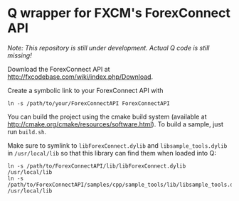 # Q wrapper for FXCM's ForexConnect API

*Note: This repository is still under development. Actual Q code is still missing!*

Download the ForexConnect API at <http://fxcodebase.com/wiki/index.php/Download>.

Create a symbolic link to your ForexConnect API with
````
ln -s /path/to/your/ForexConnectAPI ForexConnectAPI
````

You can build the project using the cmake build system (available at <http://cmake.org/cmake/resources/software.html>).
To build a sample, just run `build.sh`.

Make sure to symlink to `libForexConnect.dylib` and `libsample_tools.dylib` in `/usr/local/lib` so that this library can find them when loaded into Q:
````
ln -s /path/to/ForexConnectAPI/lib/libForexConnect.dylib /usr/local/lib
ln -s /path/to/ForexConnectAPI/samples/cpp/sample_tools/lib/libsample_tools.dylib /usr/local/lib
````